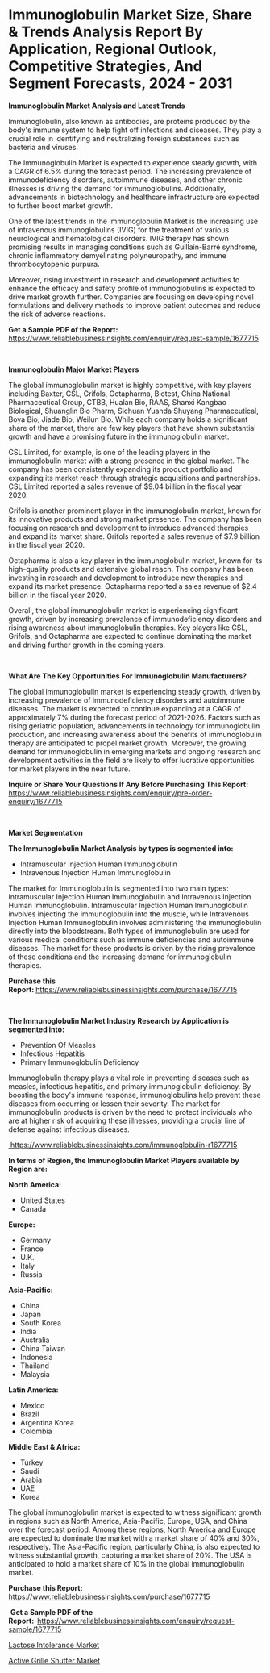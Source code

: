 <p><h1>Immunoglobulin Market Size, Share & Trends Analysis Report By Application, Regional Outlook, Competitive Strategies, And Segment Forecasts, 2024 - 2031</h1></p><p><strong>Immunoglobulin Market Analysis and Latest Trends</strong></p>
<p><p>Immunoglobulin, also known as antibodies, are proteins produced by the body's immune system to help fight off infections and diseases. They play a crucial role in identifying and neutralizing foreign substances such as bacteria and viruses.</p><p>The Immunoglobulin Market is expected to experience steady growth, with a CAGR of 6.5% during the forecast period. The increasing prevalence of immunodeficiency disorders, autoimmune diseases, and other chronic illnesses is driving the demand for immunoglobulins. Additionally, advancements in biotechnology and healthcare infrastructure are expected to further boost market growth.</p><p>One of the latest trends in the Immunoglobulin Market is the increasing use of intravenous immunoglobulins (IVIG) for the treatment of various neurological and hematological disorders. IVIG therapy has shown promising results in managing conditions such as Guillain-Barré syndrome, chronic inflammatory demyelinating polyneuropathy, and immune thrombocytopenic purpura.</p><p>Moreover, rising investment in research and development activities to enhance the efficacy and safety profile of immunoglobulins is expected to drive market growth further. Companies are focusing on developing novel formulations and delivery methods to improve patient outcomes and reduce the risk of adverse reactions.</p></p>
<p><strong>Get a Sample PDF of the Report:&nbsp;</strong> <a href="https://www.reliablebusinessinsights.com/enquiry/request-sample/1677715">https://www.reliablebusinessinsights.com/enquiry/request-sample/1677715</a></p>
<p>&nbsp;</p>
<p><strong>Immunoglobulin Major Market Players</strong></p>
<p><p>The global immunoglobulin market is highly competitive, with key players including Baxter, CSL, Grifols, Octapharma, Biotest, China National Pharmaceutical Group, CTBB, Hualan Bio, RAAS, Shanxi Kangbao Biological, Shuanglin Bio Pharm, Sichuan Yuanda Shuyang Pharmaceutical, Boya Bio, Jiade Bio, Weilun Bio. While each company holds a significant share of the market, there are few key players that have shown substantial growth and have a promising future in the immunoglobulin market.</p><p>CSL Limited, for example, is one of the leading players in the immunoglobulin market with a strong presence in the global market. The company has been consistently expanding its product portfolio and expanding its market reach through strategic acquisitions and partnerships. CSL Limited reported a sales revenue of $9.04 billion in the fiscal year 2020.</p><p>Grifols is another prominent player in the immunoglobulin market, known for its innovative products and strong market presence. The company has been focusing on research and development to introduce advanced therapies and expand its market share. Grifols reported a sales revenue of $7.9 billion in the fiscal year 2020.</p><p>Octapharma is also a key player in the immunoglobulin market, known for its high-quality products and extensive global reach. The company has been investing in research and development to introduce new therapies and expand its market presence. Octapharma reported a sales revenue of $2.4 billion in the fiscal year 2020.</p><p>Overall, the global immunoglobulin market is experiencing significant growth, driven by increasing prevalence of immunodeficiency disorders and rising awareness about immunoglobulin therapies. Key players like CSL, Grifols, and Octapharma are expected to continue dominating the market and driving further growth in the coming years.</p></p>
<p>&nbsp;</p>
<p><strong>What Are The Key Opportunities For Immunoglobulin Manufacturers?</strong></p>
<p><p>The global immunoglobulin market is experiencing steady growth, driven by increasing prevalence of immunodeficiency disorders and autoimmune diseases. The market is expected to continue expanding at a CAGR of approximately 7% during the forecast period of 2021-2026. Factors such as rising geriatric population, advancements in technology for immunoglobulin production, and increasing awareness about the benefits of immunoglobulin therapy are anticipated to propel market growth. Moreover, the growing demand for immunoglobulin in emerging markets and ongoing research and development activities in the field are likely to offer lucrative opportunities for market players in the near future.</p></p>
<p><strong>Inquire or Share Your Questions If Any Before Purchasing This Report:</strong> <a href="https://www.reliablebusinessinsights.com/enquiry/pre-order-enquiry/1677715">https://www.reliablebusinessinsights.com/enquiry/pre-order-enquiry/1677715</a></p>
<p>&nbsp;</p>
<p><strong>Market Segmentation</strong></p>
<p><strong>The Immunoglobulin Market Analysis by types is segmented into:</strong></p>
<p><ul><li>Intramuscular Injection Human Immunoglobulin</li><li>Intravenous Injection Human Immunoglobulin</li></ul></p>
<p><p>The market for Immunoglobulin is segmented into two main types: Intramuscular Injection Human Immunoglobulin and Intravenous Injection Human Immunoglobulin. Intramuscular Injection Human Immunoglobulin involves injecting the immunoglobulin into the muscle, while Intravenous Injection Human Immunoglobulin involves administering the immunoglobulin directly into the bloodstream. Both types of immunoglobulin are used for various medical conditions such as immune deficiencies and autoimmune diseases. The market for these products is driven by the rising prevalence of these conditions and the increasing demand for immunoglobulin therapies.</p></p>
<p><strong>Purchase this Report:&nbsp;</strong><a href="https://www.reliablebusinessinsights.com/purchase/1677715">https://www.reliablebusinessinsights.com/purchase/1677715</a></p>
<p>&nbsp;</p>
<p><strong>The Immunoglobulin Market Industry Research by Application is segmented into:</strong></p>
<p><ul><li>Prevention Of Measles</li><li>Infectious Hepatitis</li><li>Primary Immunoglobulin Deficiency</li></ul></p>
<p><p>Immunoglobulin therapy plays a vital role in preventing diseases such as measles, infectious hepatitis, and primary immunoglobulin deficiency. By boosting the body's immune response, immunoglobulins help prevent these diseases from occurring or lessen their severity. The market for immunoglobulin products is driven by the need to protect individuals who are at higher risk of acquiring these illnesses, providing a crucial line of defense against infectious diseases.</p></p>
<p><a href="https://www.reliablebusinessinsights.com/immunoglobulin-r1677715">&nbsp;https://www.reliablebusinessinsights.com/immunoglobulin-r1677715</a></p>
<p><strong>In terms of Region, the Immunoglobulin Market Players available by Region are:</strong></p>
<p>
    <p> <strong> North America: </strong>
        <ul>
            <li>United States</li>
            <li>Canada</li>
        </ul>
        </p> 
    <p> <strong> Europe: </strong>
        <ul>
            <li>Germany</li>
            <li>France</li>
            <li>U.K.</li>
            <li>Italy</li>
            <li>Russia</li>
        </ul>
        </p> 
    <p> <strong> Asia-Pacific: </strong>
        <ul>
            <li>China</li>
            <li>Japan</li>
            <li>South Korea</li>
            <li>India</li>
            <li>Australia</li>
            <li>China Taiwan</li>
            <li>Indonesia</li>
            <li>Thailand</li>
            <li>Malaysia</li>
        </ul>
        </p> 
    <p> <strong> Latin America: </strong>
        <ul>
            <li>Mexico</li>
            <li>Brazil</li>
            <li>Argentina Korea</li>
            <li>Colombia</li>
        </ul>
        </p> 
    <p> <strong> Middle East & Africa: </strong>
        <ul>
            <li>Turkey</li>
            <li>Saudi</li>
            <li>Arabia</li>
            <li>UAE</li>
            <li>Korea</li>
        </ul>
    </p>
    </p>
<p><p>The global immunoglobulin market is expected to witness significant growth in regions such as North America, Asia-Pacific, Europe, USA, and China over the forecast period. Among these regions, North America and Europe are expected to dominate the market with a market share of 40% and 30%, respectively. The Asia-Pacific region, particularly China, is also expected to witness substantial growth, capturing a market share of 20%. The USA is anticipated to hold a market share of 10% in the global immunoglobulin market.</p></p>
<p><strong>Purchase this Report: </strong><a href="https://www.reliablebusinessinsights.com/purchase/1677715">https://www.reliablebusinessinsights.com/purchase/1677715</a></p>
<p>&nbsp;<strong>Get a Sample PDF of the Report:&nbsp;&nbsp;</strong><a href="https://www.reliablebusinessinsights.com/enquiry/request-sample/1677715">https://www.reliablebusinessinsights.com/enquiry/request-sample/1677715</a></p>
<p><strong></strong></p>
<p><p><a href="https://github.com/kufem1/Market-Research-Report-List-3/blob/main/lactose-intolerance-market.md">Lactose Intolerance Market</a></p><p><a href="https://github.com/kosella/Market-Research-Report-List-4/blob/main/active-grille-shutter-market.md">Active Grille Shutter Market</a></p></p>